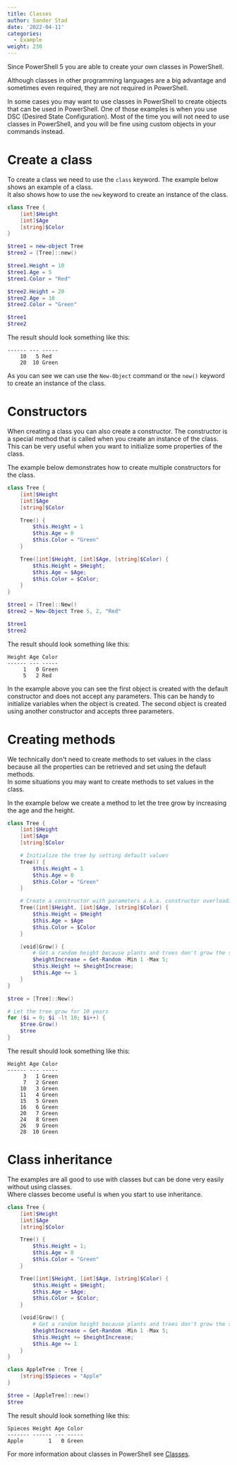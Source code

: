 ```yaml
---
title: Classes
author: Sander Stad
date: '2022-04-11'
categories:
  - Example
weight: 230
---
```


Since PowerShell 5 you are able to create your own classes in PowerShell.

Although classes in other programming languages are a big advantage and sometimes even required, they are not required in PowerShell.

In some cases you may want to use classes in PowerShell to create objects that can be used in PowerShell. One of those examples is when you use DSC (Desired State Configuration).
Most of the time you will not need to use classes in PowerShell, and you will be fine using custom objects in your commands instead.

# Create a class

To create a class we need to use the `class` keyword. The example below shows an example of a class.  
It also shows how to use the `new` keyword to create an instance of the class.

```powershell
class Tree {
    [int]$Height
    [int]$Age
    [string]$Color
}

$tree1 = new-object Tree
$tree2 = [Tree]::new()

$tree1.Height = 10
$tree1.Age = 5
$tree1.Color = "Red"

$tree2.Height = 20
$tree2.Age = 10
$tree2.Color = "Green"

$tree1
$tree2
```

The result should look something like this:

```
------ --- -----
    10   5 Red
    20  10 Green
```

As you can see we can use the `New-Object` command or the `new()` keyword to create an instance of the class.

# Constructors

When creating a class you can also create a constructor. The constructor is a special method that is called when you create an instance of the class.  
This can be very useful when you want to initialize some properties of the class.

The example below demonstrates how to create multiple constructors for the class.

```powershell
class Tree {
    [int]$Height
    [int]$Age
    [string]$Color

    Tree() {
        $this.Height = 1
        $this.Age = 0
        $this.Color = "Green"
    }

    Tree([int]$Height, [int]$Age, [string]$Color) {
        $this.Height = $Height;
        $this.Age = $Age;
        $this.Color = $Color;
    }
}

$tree1 = [Tree]::New()
$tree2 = New-Object Tree 5, 2, "Red"

$tree1
$tree2
```
The result should look something like this:

```
Height Age Color
------ --- -----
     1   0 Green
     5   2 Red
```

In the example above you can see the first object is created with the default constructor and does not accept any parameters. This can be handy to initialize variables when the object is created.
The second object is created using another constructor and accepts three parameters.

# Creating methods

We technically don't need to create methods to set values in the class because all the properties can be retrieved and set using the default methods.  
In some situations you may want to create methods to set values in the class.

In the example below we create a method to let the tree grow by increasing the age and the height.

```powershell
class Tree {
    [int]$Height
    [int]$Age
    [string]$Color

    # Initialize the tree by setting default values
    Tree() {
        $this.Height = 1
        $this.Age = 0
        $this.Color = "Green"
    }

    # Create a constructor with parameters a.k.a. constructor overloading
    Tree([int]$Height, [int]$Age, [string]$Color) {
        $this.Height = $Height
        $this.Age = $Age
        $this.Color = $Color
    }

    [void]Grow() {
        # Get a random height because plants and trees don't grow the same each year
        $heightIncrease = Get-Random -Min 1 -Max 5;
        $this.Height += $heightIncrease;
        $this.Age += 1
    }
}

$tree = [Tree]::New()

# Let the tree grow for 10 years
for ($i = 0; $i -lt 10; $i++) {
    $tree.Grow()
    $tree
}
```

The result should look something like this:

```
Height Age Color
------ --- -----
     3   1 Green
     7   2 Green
    10   3 Green
    11   4 Green
    15   5 Green
    16   6 Green
    20   7 Green
    24   8 Green
    26   9 Green
    28  10 Green
```

# Class inheritance

The examples are all good to use with classes but can be done very easily without using classes.  
Where classes become useful is when you start to use inheritance.

```powershell
class Tree {
    [int]$Height
    [int]$Age
    [string]$Color

    Tree() {
        $this.Height = 1;
        $this.Age = 0
        $this.Color = "Green"
    }

    Tree([int]$Height, [int]$Age, [string]$Color) {
        $this.Height = $Height;
        $this.Age = $Age;
        $this.Color = $Color;
    }

    [void]Grow() {
        # Get a random height because plants and trees don't grow the same each year
        $heightIncrease = Get-Random -Min 1 -Max 5;
        $this.Height += $heightIncrease;
        $this.Age += 1
    }
}

class AppleTree : Tree {
    [string]$Spieces = "Apple"
}

$tree = [AppleTree]::new()
$tree
```

The result should look something like this:

```
Spieces Height Age Color
------- ------ --- -----
Apple        1   0 Green
```

For more information about classes in PowerShell see [Classes](https://docs.microsoft.com/en-us/powershell/module/microsoft.powershell.core/about/about_classes?view=powershell-7.2).



